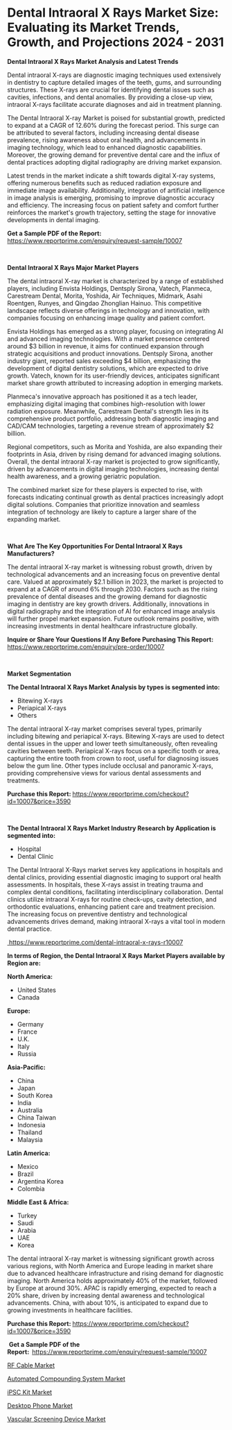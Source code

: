 <p><h1>Dental Intraoral X Rays Market Size: Evaluating its Market Trends, Growth, and Projections 2024 - 2031</h1></p><p><strong>Dental Intraoral X Rays Market Analysis and Latest Trends</strong></p>
<p><p>Dental intraoral X-rays are diagnostic imaging techniques used extensively in dentistry to capture detailed images of the teeth, gums, and surrounding structures. These X-rays are crucial for identifying dental issues such as cavities, infections, and dental anomalies. By providing a close-up view, intraoral X-rays facilitate accurate diagnoses and aid in treatment planning.</p><p>The Dental Intraoral X-ray Market is poised for substantial growth, predicted to expand at a CAGR of 12.60% during the forecast period. This surge can be attributed to several factors, including increasing dental disease prevalence, rising awareness about oral health, and advancements in imaging technology, which lead to enhanced diagnostic capabilities. Moreover, the growing demand for preventive dental care and the influx of dental practices adopting digital radiography are driving market expansion.</p><p>Latest trends in the market indicate a shift towards digital X-ray systems, offering numerous benefits such as reduced radiation exposure and immediate image availability. Additionally, integration of artificial intelligence in image analysis is emerging, promising to improve diagnostic accuracy and efficiency. The increasing focus on patient safety and comfort further reinforces the market's growth trajectory, setting the stage for innovative developments in dental imaging.</p></p>
<p><strong>Get a Sample PDF of the Report:&nbsp;</strong> <a href="https://www.reportprime.com/enquiry/request-sample/10007?utm_campaign=1398&utm_medium=2&utm_source=Github&utm_content=ia&utm_term=10102024&utm_id=dental-intraoral-x-rays">https://www.reportprime.com/enquiry/request-sample/10007</a></p>
<p>&nbsp;</p>
<p><strong>Dental Intraoral X Rays Major Market Players</strong></p>
<p><p>The dental intraoral X-ray market is characterized by a range of established players, including Envista Holdings, Dentsply Sirona, Vatech, Planmeca, Carestream Dental, Morita, Yoshida, Air Techniques, Midmark, Asahi Roentgen, Runyes, and Qingdao Zhonglian Hainuo. This competitive landscape reflects diverse offerings in technology and innovation, with companies focusing on enhancing image quality and patient comfort.</p><p>Envista Holdings has emerged as a strong player, focusing on integrating AI and advanced imaging technologies. With a market presence centered around $3 billion in revenue, it aims for continued expansion through strategic acquisitions and product innovations. Dentsply Sirona, another industry giant, reported sales exceeding $4 billion, emphasizing the development of digital dentistry solutions, which are expected to drive growth. Vatech, known for its user-friendly devices, anticipates significant market share growth attributed to increasing adoption in emerging markets.</p><p>Planmeca's innovative approach has positioned it as a tech leader, emphasizing digital imaging that combines high-resolution with lower radiation exposure. Meanwhile, Carestream Dental's strength lies in its comprehensive product portfolio, addressing both diagnostic imaging and CAD/CAM technologies, targeting a revenue stream of approximately $2 billion.</p><p>Regional competitors, such as Morita and Yoshida, are also expanding their footprints in Asia, driven by rising demand for advanced imaging solutions. Overall, the dental intraoral X-ray market is projected to grow significantly, driven by advancements in digital imaging technologies, increasing dental health awareness, and a growing geriatric population.</p><p>The combined market size for these players is expected to rise, with forecasts indicating continual growth as dental practices increasingly adopt digital solutions. Companies that prioritize innovation and seamless integration of technology are likely to capture a larger share of the expanding market.</p></p>
<p>&nbsp;</p>
<p><strong>What Are The Key Opportunities For Dental Intraoral X Rays Manufacturers?</strong></p>
<p><p>The dental intraoral X-ray market is witnessing robust growth, driven by technological advancements and an increasing focus on preventive dental care. Valued at approximately $2.1 billion in 2023, the market is projected to expand at a CAGR of around 6% through 2030. Factors such as the rising prevalence of dental diseases and the growing demand for diagnostic imaging in dentistry are key growth drivers. Additionally, innovations in digital radiography and the integration of AI for enhanced image analysis will further propel market expansion. Future outlook remains positive, with increasing investments in dental healthcare infrastructure globally.</p></p>
<p><strong>Inquire or Share Your Questions If Any Before Purchasing This Report:</strong> <a href="https://www.reportprime.com/enquiry/pre-order/10007?utm_campaign=1398&utm_medium=2&utm_source=Github&utm_content=ia&utm_term=10102024&utm_id=dental-intraoral-x-rays">https://www.reportprime.com/enquiry/pre-order/10007</a></p>
<p>&nbsp;</p>
<p><strong>Market Segmentation</strong></p>
<p><strong>The Dental Intraoral X Rays Market Analysis by types is segmented into:</strong></p>
<p><ul><li>Bitewing X-rays</li><li>Periapical X-rays</li><li>Others</li></ul></p>
<p><p>The dental intraoral X-ray market comprises several types, primarily including bitewing and periapical X-rays. Bitewing X-rays are used to detect dental issues in the upper and lower teeth simultaneously, often revealing cavities between teeth. Periapical X-rays focus on a specific tooth or area, capturing the entire tooth from crown to root, useful for diagnosing issues below the gum line. Other types include occlusal and panoramic X-rays, providing comprehensive views for various dental assessments and treatments.</p></p>
<p><strong>Purchase this Report:&nbsp;</strong><a href="https://www.reportprime.com/checkout?id=10007&price=3590&utm_campaign=1398&utm_medium=2&utm_source=Github&utm_content=ia&utm_term=10102024&utm_id=dental-intraoral-x-rays">https://www.reportprime.com/checkout?id=10007&price=3590</a></p>
<p>&nbsp;</p>
<p><strong>The Dental Intraoral X Rays Market Industry Research by Application is segmented into:</strong></p>
<p><ul><li>Hospital</li><li>Dental Clinic</li></ul></p>
<p><p>The Dental Intraoral X-Rays market serves key applications in hospitals and dental clinics, providing essential diagnostic imaging to support oral health assessments. In hospitals, these X-rays assist in treating trauma and complex dental conditions, facilitating interdisciplinary collaboration. Dental clinics utilize intraoral X-rays for routine check-ups, cavity detection, and orthodontic evaluations, enhancing patient care and treatment precision. The increasing focus on preventive dentistry and technological advancements drives demand, making intraoral X-rays a vital tool in modern dental practice.</p></p>
<p><a href="https://www.reportprime.com/dental-intraoral-x-rays-r10007?utm_campaign=1398&utm_medium=2&utm_source=Github&utm_content=ia&utm_term=10102024&utm_id=dental-intraoral-x-rays">&nbsp;https://www.reportprime.com/dental-intraoral-x-rays-r10007</a></p>
<p><strong>In terms of Region, the Dental Intraoral X Rays Market Players available by Region are:</strong></p>
<p>
    <p> <strong> North America: </strong>
        <ul>
            <li>United States</li>
            <li>Canada</li>
        </ul>
        </p> 
    <p> <strong> Europe: </strong>
        <ul>
            <li>Germany</li>
            <li>France</li>
            <li>U.K.</li>
            <li>Italy</li>
            <li>Russia</li>
        </ul>
        </p> 
    <p> <strong> Asia-Pacific: </strong>
        <ul>
            <li>China</li>
            <li>Japan</li>
            <li>South Korea</li>
            <li>India</li>
            <li>Australia</li>
            <li>China Taiwan</li>
            <li>Indonesia</li>
            <li>Thailand</li>
            <li>Malaysia</li>
        </ul>
        </p> 
    <p> <strong> Latin America: </strong>
        <ul>
            <li>Mexico</li>
            <li>Brazil</li>
            <li>Argentina Korea</li>
            <li>Colombia</li>
        </ul>
        </p> 
    <p> <strong> Middle East & Africa: </strong>
        <ul>
            <li>Turkey</li>
            <li>Saudi</li>
            <li>Arabia</li>
            <li>UAE</li>
            <li>Korea</li>
        </ul>
    </p>
    </p>
<p><p>The dental intraoral X-ray market is witnessing significant growth across various regions, with North America and Europe leading in market share due to advanced healthcare infrastructure and rising demand for diagnostic imaging. North America holds approximately 40% of the market, followed by Europe at around 30%. APAC is rapidly emerging, expected to reach a 20% share, driven by increasing dental awareness and technological advancements. China, with about 10%, is anticipated to expand due to growing investments in healthcare facilities.</p></p>
<p><strong>Purchase this Report: </strong><a href="https://www.reportprime.com/checkout?id=10007&price=3590&utm_campaign=1398&utm_medium=2&utm_source=Github&utm_content=ia&utm_term=10102024&utm_id=dental-intraoral-x-rays">https://www.reportprime.com/checkout?id=10007&price=3590</a></p>
<p>&nbsp;<strong>Get a Sample PDF of the Report:&nbsp;&nbsp;</strong><a href="https://www.reportprime.com/enquiry/request-sample/10007?utm_campaign=1398&utm_medium=2&utm_source=Github&utm_content=ia&utm_term=10102024&utm_id=dental-intraoral-x-rays">https://www.reportprime.com/enquiry/request-sample/10007</a></p>
<p><strong></strong></p>
<p><p><a href="https://issuu.com/reportprime-2/docs/rf-cable-market-size-2030.pptx_eaf317e7b4a5fd?utm_campaign=1398&utm_medium=2&utm_source=Github&utm_content=ia&utm_term=10102024&utm_id=dental-intraoral-x-rays">RF Cable Market</a></p><p><a href="https://www.linkedin.com/pulse/future-innovation-global-automated-compounding-system-market-po0de?utm_campaign=1398&utm_medium=2&utm_source=Github&utm_content=ia&utm_term=10102024&utm_id=dental-intraoral-x-rays">Automated Compounding System Market</a></p><p><a href="https://www.linkedin.com/pulse/strategic-insights-global-ipsc-kit-market-trends-2024-2031-rfrne?utm_campaign=1398&utm_medium=2&utm_source=Github&utm_content=ia&utm_term=10102024&utm_id=dental-intraoral-x-rays">iPSC Kit Market</a></p><p><a href="https://issuu.com/reportprime-2/docs/desktop-phone-market-size-2030.pptx_ed55bd8dd37793?utm_campaign=1398&utm_medium=2&utm_source=Github&utm_content=ia&utm_term=10102024&utm_id=dental-intraoral-x-rays">Desktop Phone Market</a></p><p><a href="https://www.linkedin.com/pulse/vascular-screening-device-market-global-regional-analysis-1vrae?utm_campaign=1398&utm_medium=2&utm_source=Github&utm_content=ia&utm_term=10102024&utm_id=dental-intraoral-x-rays">Vascular Screening Device Market</a></p></p>